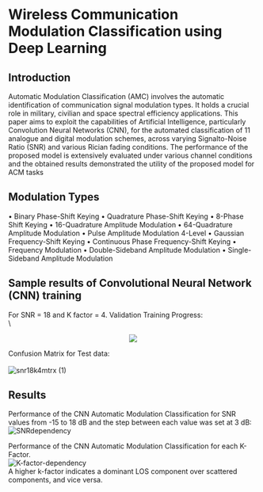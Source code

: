 # Wireless Communication Modulation Classification using Deep Learning

## Introduction
Automatic Modulation Classification (AMC) involves the automatic identification of communication signal modulation types. It holds a crucial role in military, civilian and space spectral efficiency applications. This paper aims to exploit the capabilities of Artificial Intelligence, particularly Convolution Neural Networks (CNN), for the automated classification of 11 analogue and digital modulation schemes, across varying Signalto-Noise Ratio (SNR) and various Rician fading conditions. The performance of the proposed model is extensively evaluated under various channel conditions and the obtained results demonstrated the utility of the proposed model for ACM tasks

## Modulation Types 
• Binary Phase-Shift Keying
• Quadrature Phase-Shift Keying
• 8-Phase Shift Keying
• 16-Quadrature Amplitude Modulation
• 64-Quadrature Amplitude Modulation
• Pulse Amplitude Modulation 4-Level
• Gaussian Frequency-Shift Keying
• Continuous Phase Frequency-Shift Keying
• Frequency Modulation
• Double-Sideband Amplitude Modulation
• Single-Sideband Amplitude Modulation

## Sample results of  Convolutional Neural Network (CNN) training
For SNR = 18 and K factor = 4. Validation Training Progress:\
\
<p align="center">
  <img src="(https://github.com/JulieD1/Modulation-Classification/assets/124683626/6e6f39dc-955a-4469-8cc1-000b34b07058)" />
</p>



Confusion Matrix for Test data:\
\
![snr18k4mtrx (1)](https://github.com/JulieD1/Modulation-Classification/assets/124683626/c5a41116-6a6c-4d9d-8c4e-439e0b0da6d8)




## Results
Performance of the CNN Automatic Modulation Classification for SNR values from -15 to 18 dB and the step between each value was set at 3 dB:\
![SNRdependency](https://github.com/JulieD1/Modulation-Classification/assets/124683626/2d904950-9483-4dea-a284-ce3206058b26)

Performance of the CNN Automatic Modulation Classification for each K-Factor. \
![K-factor-dependency](https://github.com/JulieD1/Modulation-Classification/assets/124683626/b69b2a19-035d-4538-8307-afa11e78937d) \
A higher k-factor indicates a dominant LOS component over scattered components, and vice versa.

